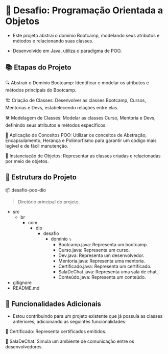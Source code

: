 # 🚀 Desafio: Programação Orientada a Objetos

* Este projeto abstrai o domínio Bootcamp, modelando seus atributos e métodos e relacionando suas classes.  
  
* Desenvolvido em Java, utiliza o paradigma de POO.

## 📚 Etapas do Projeto

🔍 Abstrair o Domínio Bootcamp: Identificar e modelar os atributos e métodos principais do Bootcamp.

🏗️ Criação de Classes: Desenvolver as classes Bootcamp, Cursos, Mentorias e Devs, estabelecendo relações entre elas.

🛠️ Modelagem de Classes: Modelar as classes Curso, Mentoria e Devs, definindo seus atributos e métodos específicos.

🔧 Aplicação de Conceitos POO: Utilizar os conceitos de Abstração, Encapsulamento, Herança e Polimorfismo para garantir um código mais legível e de fácil manutenção.

🎯 Instanciação de Objetos: Representar as classes criadas e relacionadas por meio de objetos.

## 📂 Estrutura do Projeto

📦 desafio-poo-dio
> Diretório principal do projeto.
  * src 
    * br
      * com
         * dio
             * desafio
                  * domínio ⤵️
                      * Bootcamp.java: Representa um bootcamp.
                      * Curso.java: Representa um curso.
                      * Dev.java: Representa um desenvolvedor.
                      * Mentoria.java: Representa uma mentoria.
                      * Certificado.java: Representa um certificado.
                      * SalaDeChat.java: Representa uma sala de chat.
                      * Conteúdo.java: Representa um conteúdo.
 * gitignore
 * README.md
 
## 🌟 Funcionalidades Adicionais

* Estou contribuindo para um projeto existente que já possuía as classes anteriores, adicionando as seguintes funcionalidades:

🏅 Certificado: Representa certificados emitidos.

💬 SalaDeChat: Simula um ambiente de comunicação entre os desenvolvedores.
